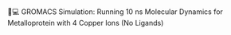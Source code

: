 🔬💻 GROMACS Simulation: Running 10 ns Molecular Dynamics for Metalloprotein with 4 Copper Ions (No Ligands)
